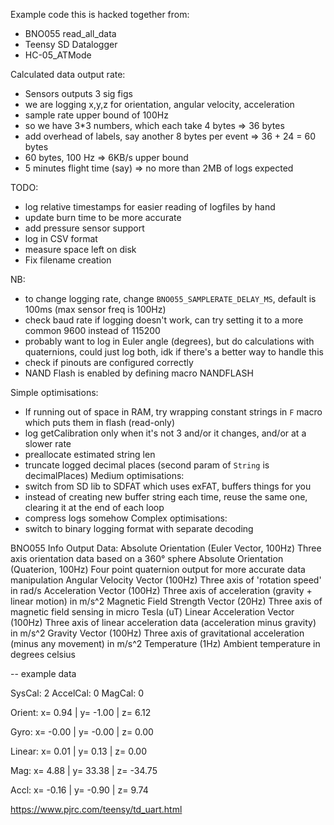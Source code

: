 Example code this is hacked together from:
- BNO055 read_all_data
- Teensy SD Datalogger
- HC-05_ATMode

Calculated data output rate:
- Sensors outputs 3 sig figs
- we are logging x,y,z for orientation, angular velocity, acceleration 
- sample rate upper bound of 100Hz
- so we have 3*3 numbers, which each take 4 bytes => 36 bytes
- add overhead of labels, say another 8 bytes per event => 36 + 24 = 60 bytes
- 60 bytes, 100 Hz => 6KB/s upper bound
- 5 minutes flight time (say) => no more than 2MB of logs expected

TODO:
- log relative timestamps for easier reading of logfiles by hand
- update burn time to be more accurate
- add pressure sensor support
- log in CSV format
- measure space left on disk
- Fix filename creation

NB:
- to change logging rate, change `BNO055_SAMPLERATE_DELAY_MS`, default is 100ms
  (max sensor freq is 100Hz)
- check baud rate if logging doesn't work, can try setting it to a more common 9600 instead of 115200
- probably want to log in Euler angle (degrees), but do calculations with quaternions, 
  could just log both, idk if there's a better way to handle this
- check if pinouts are configured correctly
- NAND Flash is enabled by defining macro NANDFLASH

Simple optimisations:
- If running out of space in RAM, try wrapping constant strings in `F` macro which puts them in flash (read-only)
- log getCalibration only when it's not 3 and/or it changes, and/or at a slower rate
- preallocate estimated string len
- truncate logged decimal places (second param of `String` is decimalPlaces)
Medium optimisations:
- switch from SD lib to SDFAT which uses exFAT, buffers things for you
- instead of creating new buffer string each time, reuse the same one, clearing it at the end of each loop
- compress logs somehow
Complex optimisations:
- switch to binary logging format with separate decoding


BNO055 Info
Output Data:
    Absolute Orientation (Euler Vector, 100Hz)
        Three axis orientation data based on a 360° sphere
    Absolute Orientation (Quaterion, 100Hz)
        Four point quaternion output for more accurate data manipulation
    Angular Velocity Vector (100Hz)
        Three axis of 'rotation speed' in rad/s
    Acceleration Vector (100Hz)
        Three axis of acceleration (gravity + linear motion) in m/s^2
    Magnetic Field Strength Vector (20Hz)
        Three axis of magnetic field sensing in micro Tesla (uT)
    Linear Acceleration Vector (100Hz)
        Three axis of linear acceleration data (acceleration minus gravity) in m/s^2
    Gravity Vector (100Hz)
        Three axis of gravitational acceleration (minus any movement) in m/s^2
    Temperature (1Hz)
        Ambient temperature in degrees celsius



--
example data

SysCal: 2 AccelCal: 0 MagCal: 0

Orient:	x= 0.94 |	y= -1.00 |	z= 6.12

Gyro:	x= -0.00 |	y= -0.00 |	z= 0.00

Linear:	x= 0.01 |	y= 0.13 |	z= 0.00

Mag:	x= 4.88 |	y= 33.38 |	z= -34.75

Accl:	x= -0.16 |	y= -0.90 |	z= 9.74



https://www.pjrc.com/teensy/td_uart.html